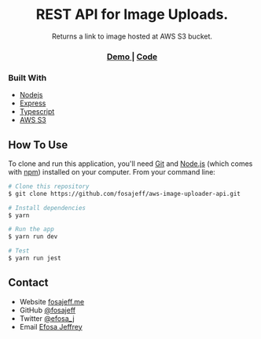 <h1 align="center">REST API for Image Uploads.</h1>

<div align="center">
   Returns a link to image hosted at AWS S3 bucket.
</div>

<div align="center">
  <h3>
    <a href="https://peejay-image-uploader.netlify.app/">
      Demo
    </a>
    <span> | </span>
    <a href="https://github.com/fosajeff/aws-image-uploader-api" target="_blank">
      Code
    </a>
  </h3>
</div>


### Built With

<!-- This section should list any major frameworks that you built your project using. Here are a few examples.-->

- [Nodejs](https://nodejs.org/)
- [Express](https://expressjs.com/)
- [Typescript](https://typescriptlang.org)
- [AWS S3](https://aws.amazon.com/s3/)


## How To Use

<!-- Example: -->

To clone and run this application, you'll need [Git](https://git-scm.com) and [Node.js](https://nodejs.org/en/download/) (which comes with [npm](http://npmjs.com)) installed on your computer. From your command line:

```bash
# Clone this repository
$ git clone https://github.com/fosajeff/aws-image-uploader-api.git

# Install dependencies
$ yarn

# Run the app
$ yarn run dev

# Test
$ yarn run jest
```

## Contact

- Website [fosajeff.me](https://fosajeff.me)
- GitHub [@fosajeff](https://github.com/fosajeff)
- Twitter [@efosa_j](https://twitter.com/efosa_j)
- Email [Efosa Jeffrey](mailto:okoobohefosa@gmail.com)
